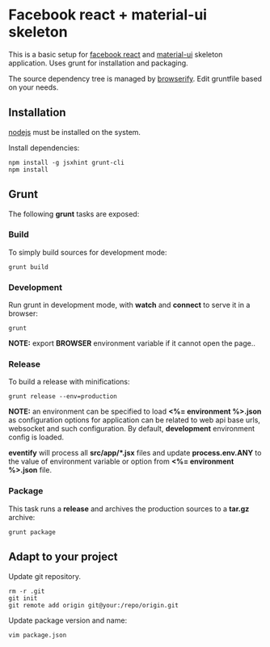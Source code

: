 # Facebook react + material-ui skeleton

This is a basic setup for [facebook react](http://facebook.github.io/react/index.html) and [material-ui](http://callemall.github.io/material-ui/#/)
skeleton application. Uses grunt for installation and packaging.

The source dependency tree is managed by [browserify](http://browserify.org/). Edit gruntfile based on your needs.

## Installation

[nodejs](http://nodejs.org/) must be installed on the system.

Install dependencies:

    npm install -g jsxhint grunt-cli
    npm install

## Grunt

The following **grunt** tasks are exposed:

### Build

To simply build sources for development mode:

    grunt build

### Development

Run grunt in development mode, with **watch** and **connect** to serve it in a browser:

    grunt

**NOTE:** export **BROWSER** environment variable if it cannot open the page..

### Release

To build a release with minifications:

    grunt release --env=production

**NOTE:** an environment can be specified to load **<%= environment %>.json** as configuration options for application
can be related to web api base urls, websocket and such configuration. By default, **development** environment config is loaded.

**eventify** will process all **src/app/*.jsx** files and update **process.env.ANY** to the value of environment variable or option
from **<%= environment %>.json** file.

### Package

This task runs a **release** and archives the production sources to a **tar.gz** archive:

    grunt package

## Adapt to your project

Update git repository.

    rm -r .git
    git init
    git remote add origin git@your:/repo/origin.git

Update package version and name:

    vim package.json

